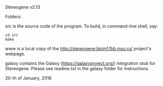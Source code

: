 Stereogene v2.13

Folders:

src is the source code of the program. To build, in command-line shell, say:
```
cd src
make
```

www is a local copy of the http://stereogene.bioinf.fbb.msu.ru/ project's webpage.

galaxy contains the Galaxy (https://galaxyproject.org/) integration stub for Stereogene. 
Please see readme.txt in the galaxy folder for instructions.

20-th of January, 2018
